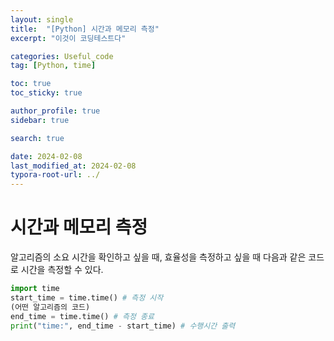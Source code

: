 ```yaml
---
layout: single
title:  "[Python] 시간과 메모리 측정"
excerpt: "이것이 코딩테스트다"

categories: Useful_code
tag: [Python, time]

toc: true
toc_sticky: true

author_profile: true
sidebar: true

search: true

date: 2024-02-08
last_modified_at: 2024-02-08
typora-root-url: ../
---
```


# 시간과 메모리 측정

알고리즘의 소요 시간을 확인하고 싶을 때, 효율성을 측정하고 싶을 때 다음과 같은 코드로 시간을 측정할 수 있다.

```python
import time
start_time = time.time() # 측정 시작
(어떤 알고리즘의 코드)
end_time = time.time() # 측정 종료
print("time:", end_time - start_time) # 수행시간 출력
```

